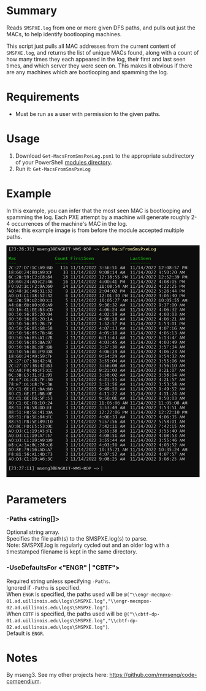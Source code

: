 # Summary
Reads `SMSPXE.log` from one or more given DFS paths, and pulls out just the MACs, to help identify bootlooping machines.  

This script just pulls all MAC addresses from the current content of `SMSPXE.log`, and returns the list of unique MACs found, along with a count of how many times they each appeared in the log, their first and last seen times, and which server they were seen on. This makes it obvious if there are any machines which are bootlooping and spamming the log.  

# Requirements
- Must be run as a user with permission to the given paths.

# Usage
1. Download `Get-MacsFromSmsPxeLog.psm1` to the appropriate subdirectory of your PowerShell [modules directory](https://github.com/engrit-illinois/how-to-install-a-custom-powershell-module).
2. Run it: `Get-MacsFromSmsPxeLog `  

# Example
In this example, you can infer that the most seen MAC is bootlooping and spamming the log. Each PXE attempt by a machine will generate roughly 2-4 occurrences of the machine's MAC in the log.  
Note: this example image is from before the module accepted multiple paths.  

<img src=".\Get-MacsFromSmsPxeLog_example.png" />

# Parameters

### -Paths \<string[]\>
Optional string array.  
Specifies the file path(s) to the SMSPXE.log(s) to parse.  
Note: SMSPXE.log is regularly cycled out and an older log with a timestamped filename is kept in the same directory.  

### -UseDefaultsFor \<"ENGR" | "CBTF"\>
Required string unless specifying `-Paths`.  
Ignored if `-Paths` is specified.  
When `ENGR` is specified, the paths used will be `@("\\engr-mecmpxe-01.ad.uillinois.edu\logs\SMSPXE.log","\\engr-mecmpxe-02.ad.uillinois.edu\logs\SMSPXE.log")`.  
When `CBTF` is specified, the paths used will be `@("\\cbtf-dp-01.ad.uillinois.edu\logs\SMSPXE.log","\\cbtf-dp-02.ad.uillinois.edu\logs\SMSPXE.log")`.  
Default is `ENGR`.  

# Notes
By mseng3. See my other projects here: https://github.com/mmseng/code-compendium.
